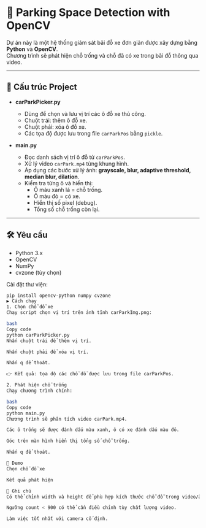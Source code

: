 # 🚗 Parking Space Detection with OpenCV

Dự án này là một hệ thống giám sát bãi đỗ xe đơn giản được xây dựng bằng **Python** và **OpenCV**.  
Chương trình sẽ phát hiện chỗ trống và chỗ đã có xe trong bãi đỗ thông qua video.

---

## 📂 Cấu trúc Project

- **carParkPicker.py**  
  - Dùng để chọn và lưu vị trí các ô đỗ xe thủ công.  
  - Chuột trái: thêm ô đỗ xe.  
  - Chuột phải: xóa ô đỗ xe.  
  - Các tọa độ được lưu trong file `carParkPos` bằng `pickle`.

- **main.py**  
  - Đọc danh sách vị trí ô đỗ từ `carParkPos`.  
  - Xử lý video `carPark.mp4` từng khung hình.  
  - Áp dụng các bước xử lý ảnh: **grayscale, blur, adaptive threshold, median blur, dilation**.  
  - Kiểm tra từng ô và hiển thị:  
    - Ô màu xanh lá = chỗ trống.  
    - Ô màu đỏ = có xe.  
    - Hiển thị số pixel (debug).  
    - Tổng số chỗ trống còn lại.

---

## 🛠️ Yêu cầu

- Python 3.x
- OpenCV
- NumPy
- cvzone (tùy chọn)

Cài đặt thư viện:

```bash
pip install opencv-python numpy cvzone
▶️ Cách chạy
1. Chọn chỗ đỗ xe
Chạy script chọn vị trí trên ảnh tĩnh carParkImg.png:

bash
Copy code
python carParkPicker.py
Nhấn chuột trái để thêm vị trí.

Nhấn chuột phải để xóa vị trí.

Nhấn q để thoát.

👉 Kết quả: tọa độ các chỗ đỗ được lưu trong file carParkPos.

2. Phát hiện chỗ trống
Chạy chương trình chính:

bash
Copy code
python main.py
Chương trình sẽ phân tích video carPark.mp4.

Các ô trống sẽ được đánh dấu màu xanh, ô có xe đánh dấu màu đỏ.

Góc trên màn hình hiển thị tổng số chỗ trống.

Nhấn q để thoát.

📸 Demo
Chọn chỗ đỗ xe

Kết quả phát hiện

📌 Ghi chú
Có thể chỉnh width và height để phù hợp kích thước chỗ đỗ trong video/ảnh.

Ngưỡng count < 900 có thể cần điều chỉnh tùy chất lượng video.

Làm việc tốt nhất với camera cố định.



